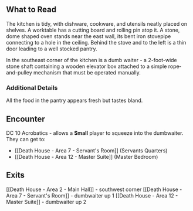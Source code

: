 ## What to Read
The kitchen is tidy, with dishware, cookware, and utensils neatly placed on shelves. A worktable has a cutting board and rolling pin atop it. A stone, dome­ shaped oven stands near the east wall, its bent iron stovepipe connecting to a hole in the ceiling. Behind the stove and to the left is a thin door leading to a well­ stocked pantry. 

In the southeast corner of the kitchen is a dumb waiter - a 2-foot-wide stone shaft con­taining a wooden elevator box attached to a simple rope­ and-pulley mechanism that must be operated manually.

### Additional Details
All the food in the pantry ap­pears fresh but tastes bland.

## Encounter

DC 10 Acrobatics - allows a **Small** player to squeeze into the dumbwaiter. They can get to:
- [[Death House - Area 7 - Servant's Room]] (Servants Quarters)
- [[Death House - Area 12 - Master Suite]] (Master Bedroom)

## Exits
[[Death House - Area 2 - Main Hall]] - southwest corner 
[[Death House - Area 7 - Servant's Room]] - dumbwaiter up 1
[[Death House - Area 12 - Master Suite]] - dumbwaiter up 2
